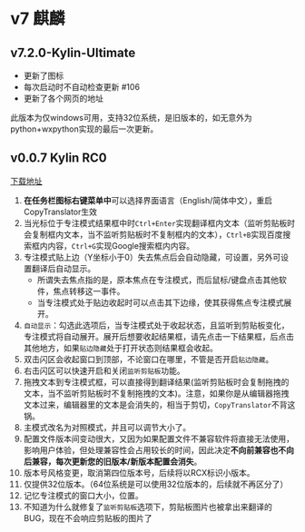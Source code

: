 # v7 麒麟

## v7.2.0-Kylin-Ultimate

- 更新了图标
- 每次启动时不自动检查更新 #106
- 更新了各个网页的地址

此版本为仅windows可用，支持32位系统，是旧版本的，如无意外为python+wxpython实现的最后一次更新。

## v0.0.7 Kylin RC0

[下载地址](/guide/download)
1. **在任务栏图标右键菜单中**可以选择界面语言（English/简体中文），重启CopyTranslator生效
2. 当光标位于专注模式结果框中时`Ctrl+Enter`实现翻译框内文本（监听剪贴板时会复制框内文本，当不监听剪贴板时不复制框内的文本），`Ctrl+B`实现百度搜索框内内容，`Ctrl+G`实现Google搜索框内内容。
3. 专注模式贴上边（Y坐标小于0）失去焦点后会自动隐藏，可设置，另外可设置翻译后自动显示。
   - 所谓失去焦点指的是，原本焦点在专注模式，而后鼠标/键盘点击其他软件，焦点转移这一事件。
   - 当专注模式处于贴边收起时可以点击其下边缘，使其获得焦点专注模式展开。
4. `自动显示`：勾选此选项后，当专注模式处于收起状态，且监听到剪贴板变化，专注模式将自动展开。展开后想要收起结果框，请先点击一下结果框，后点击其他地方，如果`贴边隐藏`处于打开状态则结果框会收起。
5. 双击闪区会收起窗口到顶部，不论窗口在哪里，不管是否开启`贴边隐藏`。
6. 右击闪区可以快速开启和关闭`监听剪贴板`功能。
7. 拖拽文本到专注模式框，可以直接得到翻译结果(监听剪贴板时会复制拖拽的文本，当不监听剪贴板时不复制拖拽的文本)。注意，如果你是从编辑器拖拽文本过来，编辑器里的文本是会消失的，相当于剪切，`CopyTranslator`不背这锅。
8. 主模式改名为对照模式，并且可以调节大小了。
9. 配置文件版本间变动很大，又因为如果配置文件不兼容软件将直接无法使用，影响用户体验，但处理兼容性会占用较长的时间，因此决定**不向前兼容也不向后兼容，每次更新您的旧版本/新版本配置会消失**。
10. 版本号风格变更，取消第四位版本号，后续将以RCX标识小版本。
11. 仅提供32位版本。（64位系统是可以使用32位版本的，后续就不再区分了）
12. 记忆专注模式的窗口大小，位置。
13. 不知道为什么就修复了`监听剪贴板`选项下，剪贴板图片也被拿出来翻译的BUG，现在不会响应剪贴板的图片了
